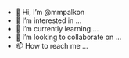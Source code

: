 - 👋 Hi, I’m @mmpalkon
- 👀 I’m interested in ...
- 🌱 I’m currently learning ...
- 💞️ I’m looking to collaborate on ...
- 📫 How to reach me ...

<!---
mmpalkon/mmpalkon is a ✨ special ✨ repository because its `README.md` (this file) appears on your GitHub profile.
You can click the Preview link to take a look at your changes.
--->
